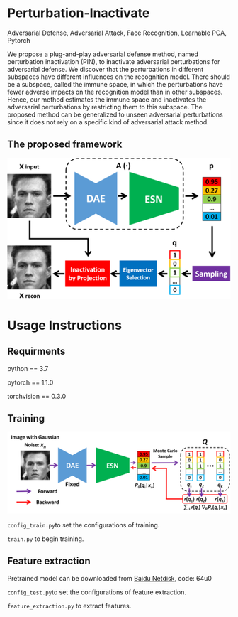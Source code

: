# Perturbation-Inactivate
Adversarial Defense, Adversarial Attack, Face Recognition, Learnable PCA, Pytorch


We propose a plug-and-play adversarial defense method, named perturbation inactivation (PIN), to inactivate adversarial perturbations for adversarial defense. We discover that the perturbations in different subspaces have different influences on the recognition model.  There should be a subspace, called the immune space, in which the perturbations have fewer adverse impacts on the recognition model than in other subspaces. Hence, our method estimates the immune space and inactivates the adversarial perturbations by restricting them to this subspace. The proposed method can be generalized to unseen adversarial perturbations since it does not rely on a specific kind of adversarial attack method.


## The proposed framework

![arch](framework_test.png)

# Usage Instructions

## Requirments

python == 3.7

pytorch == 1.1.0

torchvision == 0.3.0

## Training

![arch](framework_train.png)

`config_train.py`to set the configurations of training.

`train.py` to begin training.

## Feature extraction

Pretrained model can be downloaded from [Baidu Netdisk](https://pan.baidu.com/s/1dvoVddvsow1D2p8JD0rW1g), code: 64u0

`config_test.py`to set the configurations of feature extraction.

`feature_extraction.py` to extract features.

